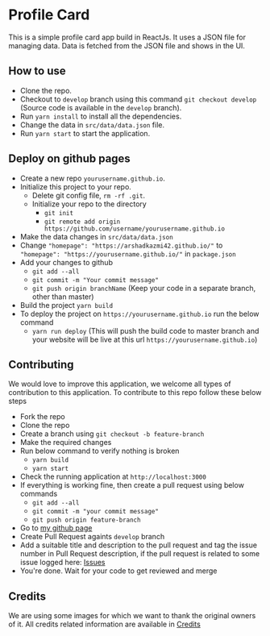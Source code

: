 # Profile Card

This is a simple profile card app build in ReactJs. It uses a JSON file for managing data. Data is fetched from the JSON file and shows in the UI.

## How to use

- Clone the repo.
- Checkout to `develop` branch using this command `git checkout develop` (Source code is available in the `develop` branch).
- Run `yarn install` to install all the dependencies.
- Change the data in `src/data/data.json` file.
- Run `yarn start` to start the application.

## Deploy on github pages

- Create a new repo `yourusername.github.io`.
- Initialize this project to your repo.
  - Delete git config file, `rm -rf .git`.
  - Initialize your repo to the directory 
    - `git init`
    - `git remote add origin https://github.com/username/yourusername.github.io`
- Make the data changes in `src/data/data.json`
- Change `"homepage": "https://arshadkazmi42.github.io/"` to `"homepage": "https://yourusername.github.io/"` in `package.json`
- Add your changes to github
  - `git add --all`
  - `git commit -m "Your commit message"`
  - `git push origin branchName` (Keep your code in a separate branch, other than master)
- Build the project `yarn build`
- To deploy the project on `https://yourusername.github.io` run the below command
  - `yarn run deploy`
  (This will push the build code to master branch and your website will be live at this url `https://yourusername.github.io`)
  
## Contributing

We would love to improve this application, we welcome all types of contribution to this application.
To contribute to this repo follow these below steps

- Fork the repo
- Clone the repo
- Create a branch using `git checkout -b feature-branch`
- Make the required changes
- Run below command to verify nothing is broken
  - `yarn build`
  - `yarn start`
- Check the running application at `http://localhost:3000`
- If everything is working fine, then create a pull request using below commands
  - `git add --all`
  - `git commit -m "your commit message"`
  - `git push origin feature-branch`
- Go to [my github page](https://github.com/arshadkazmi42/arshadkazmi42.github.io/)
- Create Pull Request againts `develop` branch
- Add a suitable title and description to the pull request and tag the issue number in Pull Request description, if the pull request is related to some issue logged here: [Issues](https://github.com/arshadkazmi42/arshadkazmi42.github.io/issues)
- You're done. Wait for your code to get reviewed and merge

## Credits

We are using some images for which we want to thank the original owners of it. All credits related information are available in [Credits](CREDITS.md)
